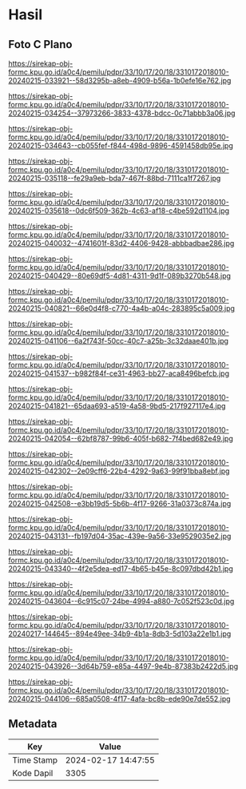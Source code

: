 # Hasil

## Foto C Plano

https://sirekap-obj-formc.kpu.go.id/a0c4/pemilu/pdpr/33/10/17/20/18/3310172018010-20240215-033921--58d3295b-a8eb-4909-b56a-1b0efe16e762.jpg

https://sirekap-obj-formc.kpu.go.id/a0c4/pemilu/pdpr/33/10/17/20/18/3310172018010-20240215-034254--37973266-3833-4378-bdcc-0c71abbb3a06.jpg

https://sirekap-obj-formc.kpu.go.id/a0c4/pemilu/pdpr/33/10/17/20/18/3310172018010-20240215-034643--cb055fef-f844-498d-9896-4591458db95e.jpg

https://sirekap-obj-formc.kpu.go.id/a0c4/pemilu/pdpr/33/10/17/20/18/3310172018010-20240215-035118--fe29a9eb-bda7-467f-88bd-7111ca1f7267.jpg

https://sirekap-obj-formc.kpu.go.id/a0c4/pemilu/pdpr/33/10/17/20/18/3310172018010-20240215-035618--0dc6f509-362b-4c63-af18-c4be592d1104.jpg

https://sirekap-obj-formc.kpu.go.id/a0c4/pemilu/pdpr/33/10/17/20/18/3310172018010-20240215-040032--4741601f-83d2-4406-9428-abbbadbae286.jpg

https://sirekap-obj-formc.kpu.go.id/a0c4/pemilu/pdpr/33/10/17/20/18/3310172018010-20240215-040429--80e69df5-4d81-4311-9d1f-089b3270b548.jpg

https://sirekap-obj-formc.kpu.go.id/a0c4/pemilu/pdpr/33/10/17/20/18/3310172018010-20240215-040821--66e0d4f8-c770-4a4b-a04c-283895c5a009.jpg

https://sirekap-obj-formc.kpu.go.id/a0c4/pemilu/pdpr/33/10/17/20/18/3310172018010-20240215-041106--6a2f743f-50cc-40c7-a25b-3c32daae401b.jpg

https://sirekap-obj-formc.kpu.go.id/a0c4/pemilu/pdpr/33/10/17/20/18/3310172018010-20240215-041537--b982f84f-ce31-4963-bb27-aca8496befcb.jpg

https://sirekap-obj-formc.kpu.go.id/a0c4/pemilu/pdpr/33/10/17/20/18/3310172018010-20240215-041821--65daa693-a519-4a58-9bd5-217f927117e4.jpg

https://sirekap-obj-formc.kpu.go.id/a0c4/pemilu/pdpr/33/10/17/20/18/3310172018010-20240215-042054--62bf8787-99b6-405f-b682-7f4bed682e49.jpg

https://sirekap-obj-formc.kpu.go.id/a0c4/pemilu/pdpr/33/10/17/20/18/3310172018010-20240215-042302--2e09cff6-22b4-4292-9a63-99f91bba8ebf.jpg

https://sirekap-obj-formc.kpu.go.id/a0c4/pemilu/pdpr/33/10/17/20/18/3310172018010-20240215-042508--e3bb19d5-5b6b-4f17-9266-31a0373c874a.jpg

https://sirekap-obj-formc.kpu.go.id/a0c4/pemilu/pdpr/33/10/17/20/18/3310172018010-20240215-043131--fb197d04-35ac-439e-9a56-33e9529035e2.jpg

https://sirekap-obj-formc.kpu.go.id/a0c4/pemilu/pdpr/33/10/17/20/18/3310172018010-20240215-043340--4f2e5dea-ed17-4b65-b45e-8c097dbd42b1.jpg

https://sirekap-obj-formc.kpu.go.id/a0c4/pemilu/pdpr/33/10/17/20/18/3310172018010-20240215-043604--6c915c07-24be-4994-a880-7c052f523c0d.jpg

https://sirekap-obj-formc.kpu.go.id/a0c4/pemilu/pdpr/33/10/17/20/18/3310172018010-20240217-144645--894e49ee-34b9-4b1a-8db3-5d103a22e1b1.jpg

https://sirekap-obj-formc.kpu.go.id/a0c4/pemilu/pdpr/33/10/17/20/18/3310172018010-20240215-043926--3d64b759-e85a-4497-9e4b-87383b2422d5.jpg

https://sirekap-obj-formc.kpu.go.id/a0c4/pemilu/pdpr/33/10/17/20/18/3310172018010-20240215-044106--685a0508-4f17-4afa-bc8b-ede90e7de552.jpg


## Metadata

| Key        | Value               |
| ---------- | ------------------- |
| Time Stamp | 2024-02-17 14:47:55 |
| Kode Dapil | 3305                |



